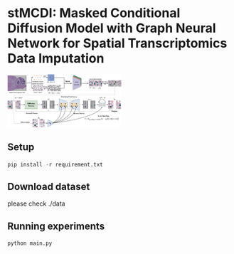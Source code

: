 # stMCDI: Masked Conditional Diffusion Model with Graph Neural Network for Spatial Transcriptomics Data Imputation

<img src="model.jpg" style="zoom:25%;" />

## Setup

```python
pip install -r requirement.txt
```

## Download dataset

please check ./data

## Running experiments

```
python main.py
```

